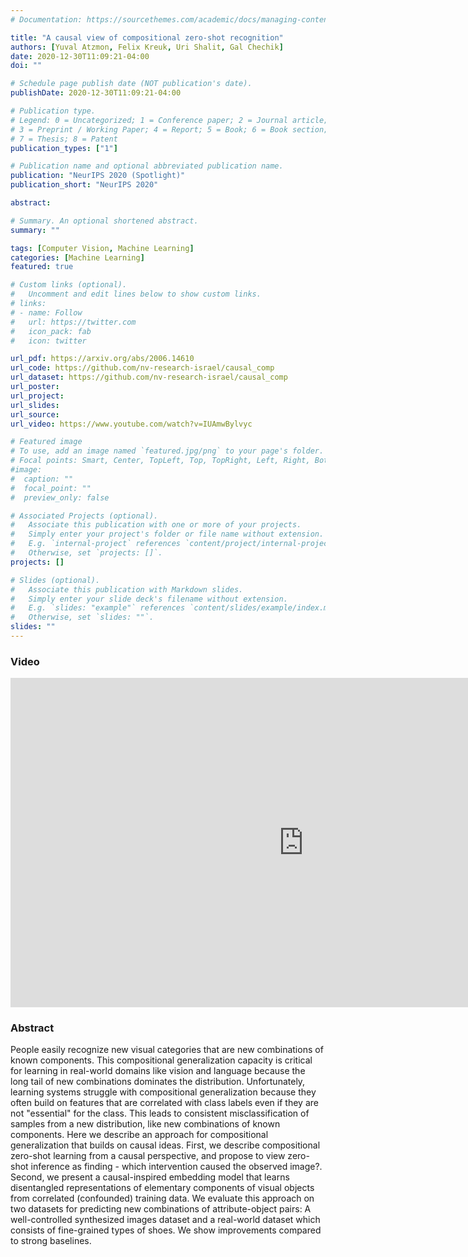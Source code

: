 ```yaml
---
# Documentation: https://sourcethemes.com/academic/docs/managing-content/

title: "A causal view of compositional zero-shot recognition"
authors: [Yuval Atzmon, Felix Kreuk, Uri Shalit, Gal Chechik]
date: 2020-12-30T11:09:21-04:00
doi: ""

# Schedule page publish date (NOT publication's date).
publishDate: 2020-12-30T11:09:21-04:00

# Publication type.
# Legend: 0 = Uncategorized; 1 = Conference paper; 2 = Journal article;
# 3 = Preprint / Working Paper; 4 = Report; 5 = Book; 6 = Book section;
# 7 = Thesis; 8 = Patent
publication_types: ["1"]

# Publication name and optional abbreviated publication name.
publication: "NeurIPS 2020 (Spotlight)"
publication_short: "NeurIPS 2020"

abstract: 

# Summary. An optional shortened abstract.
summary: ""

tags: [Computer Vision, Machine Learning]
categories: [Machine Learning]
featured: true

# Custom links (optional).
#   Uncomment and edit lines below to show custom links.
# links:
# - name: Follow
#   url: https://twitter.com
#   icon_pack: fab
#   icon: twitter

url_pdf: https://arxiv.org/abs/2006.14610
url_code: https://github.com/nv-research-israel/causal_comp
url_dataset: https://github.com/nv-research-israel/causal_comp
url_poster:
url_project:
url_slides:
url_source:
url_video: https://www.youtube.com/watch?v=IUAmwBylvyc

# Featured image
# To use, add an image named `featured.jpg/png` to your page's folder.
# Focal points: Smart, Center, TopLeft, Top, TopRight, Left, Right, BottomLeft, Bottom, BottomRight.
#image:
#  caption: ""
#  focal_point: ""
#  preview_only: false

# Associated Projects (optional).
#   Associate this publication with one or more of your projects.
#   Simply enter your project's folder or file name without extension.
#   E.g. `internal-project` references `content/project/internal-project/index.md`.
#   Otherwise, set `projects: []`.
projects: []

# Slides (optional).
#   Associate this publication with Markdown slides.
#   Simply enter your slide deck's filename without extension.
#   E.g. `slides: "example"` references `content/slides/example/index.md`.
#   Otherwise, set `slides: ""`.
slides: ""
---
```


### Video

<iframe width="937" height="527" src="https://www.youtube.com/embed/IUAmwBylvyc" frameborder="0" allow="accelerometer; autoplay; clipboard-write; encrypted-media; gyroscope; picture-in-picture" allowfullscreen></iframe>


### Abstract
People easily recognize new visual categories that are new combinations of known components. This compositional generalization capacity is critical for learning in real-world domains like vision and language because the long tail of new combinations dominates the distribution. Unfortunately, learning systems struggle with compositional generalization because they often build on features that are correlated with class labels even if they are not "essential" for the class. This leads to consistent misclassification of samples from a new distribution, like new combinations of known components.
    Here we describe an approach for compositional generalization that builds on causal ideas. First, we describe compositional zero-shot learning from a causal perspective, and propose to view zero-shot inference as finding - which intervention caused the observed image?. Second, we present a causal-inspired embedding model that learns disentangled representations of elementary components of visual objects from correlated (confounded) training data. We evaluate this approach on two datasets for predicting new combinations of attribute-object pairs: A well-controlled synthesized images dataset and a real-world dataset which consists of fine-grained types of shoes. We show improvements compared to strong baselines.
    
